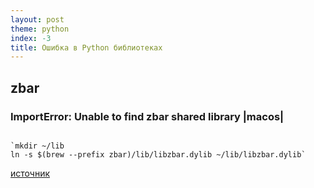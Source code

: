 ```yaml
---
layout: post
theme: python
index: -3
title: Ошибка в Python библиотеках
---
```

## zbar
### ImportError: Unable to find zbar shared library |macos|

<code>
`mkdir ~/lib
ln -s $(brew --prefix zbar)/lib/libzbar.dylib ~/lib/libzbar.dylib`
</code>

[источник](https://github.com/npinchot/zbar/issues/3#issuecomment-1038005495)